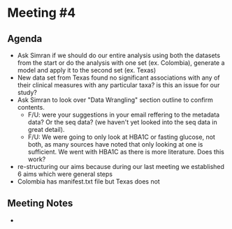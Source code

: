 # **Meeting #4**

## **Agenda** 
- Ask Simran if we should do our entire analysis using both the datasets from the start or do the analysis with one set (ex. Colombia), generate a model and apply it to the second set (ex. Texas)
- New data set from Texas found no significant associations with any of their clinical measures with any particular taxa? is this an issue for our study?
- Ask Simran to look over "Data Wrangling" section outline to confirm contents.
   - F/U: were your suggestions in your email reffering to the metadata data? Or the seq data? (we haven't yet looked into the seq data in great detail). 
   - F/U: We were going to only look at HBA1C or fasting glucose, not both, as many sources have noted that only looking at one is sufficient. We went with HBA1C as there is more literature. Does this work?
- re-structuring our aims because during our last meeting we established 6 aims which were general steps
- Colombia has manifest.txt file but Texas does not


## **Meeting Notes**
- 

